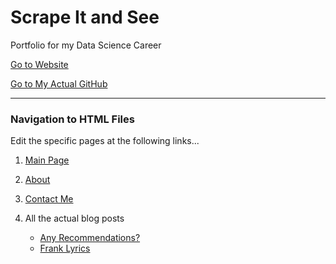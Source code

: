 # Scrape It and See

Portfolio for my Data Science Career

[Go to Website](https://scrapeitandsee.github.io)

[Go to My Actual GitHub](https://github.com/er-arcadio)

-----

### Navigation to HTML Files

Edit the specific pages at the following links...

1. [Main Page](https://github.com/ScrapeItAndSee/ScrapeItAndSee.github.io/blob/main/index.html)

2. [About](https://github.com/ScrapeItAndSee/ScrapeItAndSee.github.io/blob/main/about.html)

3. [Contact Me](https://github.com/ScrapeItAndSee/ScrapeItAndSee.github.io/blob/main/contact.html)

3. All the actual blog posts
    - [Any Recommendations?](https://github.com/ScrapeItAndSee/ScrapeItAndSee.github.io/blob/main/anyrec.html)
    - [Frank Lyrics](https://github.com/ScrapeItAndSee/ScrapeItAndSee.github.io/blob/main/frank.html)
